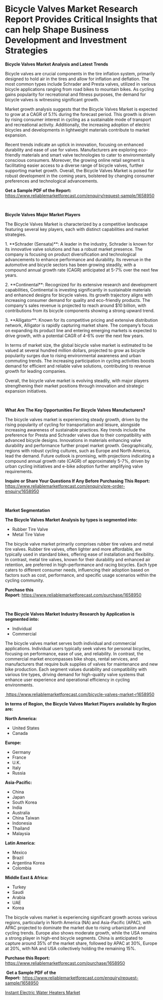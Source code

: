 <p><h1>Bicycle Valves Market Research Report Provides Critical Insights that can help Shape Business Development and Investment Strategies</h1></p><p><strong>Bicycle Valves Market Analysis and Latest Trends</strong></p>
<p><p>Bicycle valves are crucial components in the tire inflation system, primarily designed to hold air in the tires and allow for inflation and deflation. The most common types include Schrader and Presta valves, utilized in various bicycle applications ranging from road bikes to mountain bikes. As cycling gains popularity for recreational and fitness purposes, the demand for bicycle valves is witnessing significant growth. </p><p>Market growth analysis suggests that the Bicycle Valves Market is expected to grow at a CAGR of 5.1% during the forecast period. This growth is driven by rising consumer interest in cycling as a sustainable mode of transport and recreational activity. Additionally, the increasing adoption of electric bicycles and developments in lightweight materials contribute to market expansion. </p><p>Recent trends indicate an uptick in innovation, focusing on enhanced durability and ease of use for valves. Manufacturers are exploring eco-friendly materials and smart valve technologies to cater to environmentally conscious consumers. Moreover, the growing online retail segment is facilitating easier access to a diverse range of bicycle valves, further supporting market growth. Overall, the Bicycle Valves Market is poised for robust development in the coming years, bolstered by changing consumer preferences and technological advancements.</p></p>
<p><strong>Get a Sample PDF of the Report:&nbsp;</strong> <a href="https://www.reliablemarketforecast.com/enquiry/request-sample/1658950?utm_campaign=1108&utm_medium=2&utm_source=Github&utm_content=ia&utm_term=06022025&utm_id=bicycle-valves">https://www.reliablemarketforecast.com/enquiry/request-sample/1658950</a></p>
<p>&nbsp;</p>
<p><strong>Bicycle Valves Major Market Players</strong></p>
<p><p>The Bicycle Valves Market is characterized by a competitive landscape featuring several key players, each with distinct capabilities and market strategies. </p><p>1. **Schrader (Sensata)**: A leader in the industry, Schrader is known for its innovative valve solutions and has a robust market presence. The company is focusing on product diversification and technological advancements to enhance performance and durability. Its revenue in the automotive and bicycle sectors has been growing steadily, with a compound annual growth rate (CAGR) anticipated at 5-7% over the next few years.</p><p>2. **Continental**: Recognized for its extensive research and development capabilities, Continental is investing significantly in sustainable materials and enhanced designs for bicycle valves. Its growth trajectory aligns with increasing consumer demand for quality and eco-friendly products. The company's sales revenue is projected to reach around $10 billion, with contributions from its bicycle components showing a strong upward trend.</p><p>3. **Alligator**: Known for its competitive pricing and extensive distribution network, Alligator is rapidly capturing market share. The company’s focus on expanding its product line and entering emerging markets is expected to drive growth, with a potential CAGR of 4-6% over the next few years.</p><p>In terms of market size, the global bicycle valve market is estimated to be valued at several hundred million dollars, projected to grow as bicycle popularity surges due to rising environmental awareness and urban commuting trends. The increasing participation in cycling activities boosts demand for efficient and reliable valve solutions, contributing to revenue growth for leading companies.</p><p>Overall, the bicycle valve market is evolving steadily, with major players strengthening their market positions through innovation and strategic expansion initiatives.</p></p>
<p>&nbsp;</p>
<p><strong>What Are The Key Opportunities For Bicycle Valves Manufacturers?</strong></p>
<p><p>The bicycle valves market is experiencing steady growth, driven by the rising popularity of cycling for transportation and leisure, alongside increasing awareness of sustainable practices. Key trends include the preference for Presta and Schrader valves due to their compatibility with advanced bicycle designs. Innovations in materials enhancing valve durability and performance further propel market growth. Geographically, regions with robust cycling cultures, such as Europe and North America, lead the demand. Future outlook is promising, with projections indicating a compound annual growth rate (CAGR) of approximately 5-7%, driven by urban cycling initiatives and e-bike adoption further amplifying valve requirements.</p></p>
<p><strong>Inquire or Share Your Questions If Any Before Purchasing This Report:</strong> <a href="https://www.reliablemarketforecast.com/enquiry/pre-order-enquiry/1658950?utm_campaign=1108&utm_medium=2&utm_source=Github&utm_content=ia&utm_term=06022025&utm_id=bicycle-valves">https://www.reliablemarketforecast.com/enquiry/pre-order-enquiry/1658950</a></p>
<p>&nbsp;</p>
<p><strong>Market Segmentation</strong></p>
<p><strong>The Bicycle Valves Market Analysis by types is segmented into:</strong></p>
<p><ul><li>Rubber Tire Valve</li><li>Metal Tire Valve</li></ul></p>
<p><p>The bicycle valve market primarily comprises rubber tire valves and metal tire valves. Rubber tire valves, often lighter and more affordable, are typically used in standard bikes, offering ease of installation and flexibility. In contrast, metal tire valves, known for their durability and enhanced air retention, are preferred in high-performance and racing bicycles. Each type caters to different consumer needs, influencing their adoption based on factors such as cost, performance, and specific usage scenarios within the cycling community.</p></p>
<p><strong>Purchase this Report:&nbsp;</strong><a href="https://www.reliablemarketforecast.com/purchase/1658950?utm_campaign=1108&utm_medium=2&utm_source=Github&utm_content=ia&utm_term=06022025&utm_id=bicycle-valves">https://www.reliablemarketforecast.com/purchase/1658950</a></p>
<p>&nbsp;</p>
<p><strong>The Bicycle Valves Market Industry Research by Application is segmented into:</strong></p>
<p><ul><li>Individual</li><li>Commercial</li></ul></p>
<p><p>The bicycle valves market serves both individual and commercial applications. Individual users typically seek valves for personal bicycles, focusing on performance, ease of use, and reliability. In contrast, the commercial market encompasses bike shops, rental services, and manufacturers that require bulk supplies of valves for maintenance and new bike production. Each segment values durability and compatibility with various tire types, driving demand for high-quality valve systems that enhance user experience and operational efficiency in cycling environments.</p></p>
<p><a href="https://www.reliablemarketforecast.com/bicycle-valves-market-r1658950?utm_campaign=1108&utm_medium=2&utm_source=Github&utm_content=ia&utm_term=06022025&utm_id=bicycle-valves">&nbsp;https://www.reliablemarketforecast.com/bicycle-valves-market-r1658950</a></p>
<p><strong>In terms of Region, the Bicycle Valves Market Players available by Region are:</strong></p>
<p>
    <p> <strong> North America: </strong>
        <ul>
            <li>United States</li>
            <li>Canada</li>
        </ul>
        </p> 
    <p> <strong> Europe: </strong>
        <ul>
            <li>Germany</li>
            <li>France</li>
            <li>U.K.</li>
            <li>Italy</li>
            <li>Russia</li>
        </ul>
        </p> 
    <p> <strong> Asia-Pacific: </strong>
        <ul>
            <li>China</li>
            <li>Japan</li>
            <li>South Korea</li>
            <li>India</li>
            <li>Australia</li>
            <li>China Taiwan</li>
            <li>Indonesia</li>
            <li>Thailand</li>
            <li>Malaysia</li>
        </ul>
        </p> 
    <p> <strong> Latin America: </strong>
        <ul>
            <li>Mexico</li>
            <li>Brazil</li>
            <li>Argentina Korea</li>
            <li>Colombia</li>
        </ul>
        </p> 
    <p> <strong> Middle East & Africa: </strong>
        <ul>
            <li>Turkey</li>
            <li>Saudi</li>
            <li>Arabia</li>
            <li>UAE</li>
            <li>Korea</li>
        </ul>
    </p>
    </p>
<p><p>The bicycle valves market is experiencing significant growth across various regions, particularly in North America (NA) and Asia-Pacific (APAC), with APAC projected to dominate the market due to rising urbanization and cycling trends. Europe also shows moderate growth, while the USA remains a strong player in high-end bicycle segments. China is anticipated to capture around 35% of the market share, followed by APAC at 30%, Europe at 20%, with NA and USA collectively holding the remaining 15%.</p></p>
<p><strong>Purchase this Report: </strong><a href="https://www.reliablemarketforecast.com/purchase/1658950?utm_campaign=1108&utm_medium=2&utm_source=Github&utm_content=ia&utm_term=06022025&utm_id=bicycle-valves">https://www.reliablemarketforecast.com/purchase/1658950</a></p>
<p>&nbsp;<strong>Get a Sample PDF of the Report:&nbsp;&nbsp;</strong><a href="https://www.reliablemarketforecast.com/enquiry/request-sample/1658950?utm_campaign=1108&utm_medium=2&utm_source=Github&utm_content=ia&utm_term=06022025&utm_id=bicycle-valves">https://www.reliablemarketforecast.com/enquiry/request-sample/1658950</a></p>
<p><strong></strong></p>
<p><p><a href="https://github.com/CliffMedina6/Market-Research-Report-List-7/blob/main/instant-electric-water-heaters-market.md?utm_campaign=1108&utm_medium=2&utm_source=Github&utm_content=ia&utm_term=06022025&utm_id=bicycle-valves">Instant Electric Water Heaters Market</a></p></p>